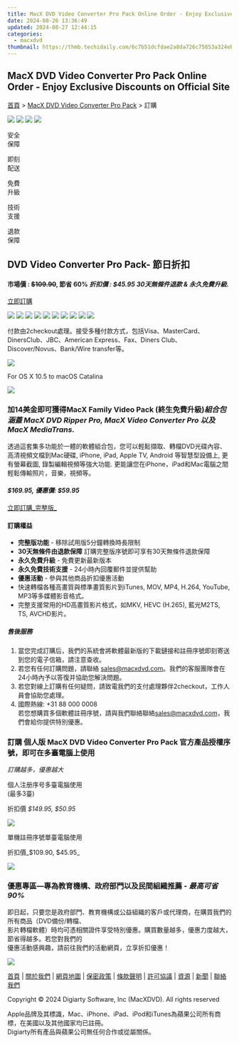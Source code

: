 ```yaml
---
title: MacX DVD Video Converter Pro Pack Online Order - Enjoy Exclusive Discounts on Official Site
date: 2024-08-26 13:36:49
updated: 2024-08-27 12:44:15
categories:
  - macxdvd
thumbnail: https://thmb.techidaily.com/6c7b51dcfdae2a8da726c75853a324eb9a3939b33880d7b4a364119150ff2caf.jpg
---
```


## MacX DVD Video Converter Pro Pack Online Order - Enjoy Exclusive Discounts on Official Site

[首頁](https://tools.techidaily.com/macxdvd/products/) \> [MacX DVD Video Converter Pro Pack](https://tools.techidaily.com/macxdvd/products/) \> 訂購

[![](https://www.macxdvd.com/mac-dvd-video-converter-pro-pack/../flag/ben-fift.png)](https://tools.techidaily.com/macxdvd/products/) [![](https://www.macxdvd.com/mac-dvd-video-converter-pro-pack/../flag/bjp-fift.png)](https://tools.techidaily.com/macxdvd/products/) [![](https://www.macxdvd.com/mac-dvd-video-converter-pro-pack/../flag/bde-fift.png)](https://tools.techidaily.com/macxdvd/products/) [![](https://www.macxdvd.com/mac-dvd-video-converter-pro-pack/../flag/bcn-fift.png)](https://tools.techidaily.com/macxdvd/products/) 



安全  
 保障

即刻  
 配送

免費  
 升級

技術  
 支援

退款  
 保障



##  DVD Video Converter Pro Pack\- 節日折扣 

#### 市場價 : ~~$109.90~~, 節省 60% _折扣價 :  $45.95_ _30天無條件退款 & 永久免費升級._

[立即訂購](https://estore.macxdvd.com/order/checkout.php?PRODS=4526664&HIDEC=0&ORDERSTYLE=nLWsnpXPnHU%3D&DESIGN_TYPE=2&QTY=1&CART=1&SHORT_FORM=1&COUPON=MPACK45PEK&AFFILIATE=108875) 

![](https://www.macxdvd.com/mac-dvd-video-converter-pro-pack/../buy-style/visa-fift.png) ![](https://www.macxdvd.com/mac-dvd-video-converter-pro-pack/../buy-style/master-fift.png) ![](https://www.macxdvd.com/mac-dvd-video-converter-pro-pack/../buy-style/express-fift.png) ![](https://www.macxdvd.com/mac-dvd-video-converter-pro-pack/../buy-style/american-fift.png) ![](https://www.macxdvd.com/mac-dvd-video-converter-pro-pack/../buy-style/jbc-fift.png) ![](https://www.macxdvd.com/mac-dvd-video-converter-pro-pack/../buy-style/discover-fift.png) ![](https://www.macxdvd.com/mac-dvd-video-converter-pro-pack/../buy-style/ideal-fift.png) ![](https://www.macxdvd.com/mac-dvd-video-converter-pro-pack/../buy-style/diners-fift.png) ![](https://www.macxdvd.com/mac-dvd-video-converter-pro-pack/../buy-style/giropay-fift.png) ![](https://www.macxdvd.com/mac-dvd-video-converter-pro-pack/../buy-style/directdebit-fift.png) 

付款由2checkout處理。接受多種付款方式，包括Visa、MasterCard、DinersClub、JBC、American Express、Fax、Diners Club、Discover/Novus、Bank/Wire transfer等。 

![](https://www.macxdvd.com/mac-dvd-video-converter-pro-pack/../buy-style/propack20.png) 

For OS X 10.5 to macOS Catalina



![](https://www.macxdvd.com/mac-dvd-video-converter-pro-pack/../buy-style/17su-bandle-fift.png)

### 加14美金即可獲得MacX Family Video Pack (終生免費升級)_組合包涵蓋 MacX DVD Ripper Pro, MacX Video Converter Pro 以及 MacX MediaTrans._ 

透過這套集多功能於一體的軟體組合包，您可以輕鬆擷取、轉檔DVD光碟內容、高清視頻文檔到Mac硬碟, iPhone, iPad, Apple TV, Android 等智慧型設備上, 更有螢幕截圖, 錄製編輯視頻等強大功能. 更能讓您在iPhone，iPad和Mac電腦之間輕鬆傳輸照片，音樂，視頻等。

#### _$169.95,_ _優惠價: $59.95_

[立即訂購_完整版_](https://estore.macxdvd.com/order/checkout.php?PRODS=4694104&HIDEC=0&ORDERSTYLE=nLWsnpXPnHU%3D&DESIGN_TYPE=2&QTY=1&CART=1&SHORT_FORM=1&COUPON=GPACK595&AFFILIATE=108875) 



#### 訂購權益

* **完整版功能** \- 移除試用版5分鐘轉換時長限制
* **30天無條件由退款保障** 訂購完整版序號即可享有30天無條件退款保障
* **永久免費升級** \- 免費更新最新版本
* **永久免費技術支援** \- 24小時內回覆郵件並提供幫助
* **優惠活動** \- 參與其他商品折扣優惠活動
* 快速轉檔各種高畫質與標準畫質影片到iTunes, MOV, MP4, H.264, YouTube, MP3等多媒體影音格式。
* 完整支援常用的HD高畫質影片格式，如MKV, HEVC (H.265), 藍光M2TS, TS, AVCHD影片。

##### 售後服務 

1. 當您完成訂購后，我們的系統會將軟體最新版的下載鏈接和註冊序號即刻寄送到您的電子信箱，請注意查收。
2. 若您有任何訂購問題，請聯絡 [sales@macxdvd.com](https://tools.techidaily.com/macxdvd/products/)。我們的客服團隊會在24小時內予以答復并協助您解決問題。
3. 若您對線上訂購有任何疑問，請致電我們的支付處理夥伴2checkout，工作人員會協助您處理。
4. 國際熱線: +31 88 000 0008  
 若您想購買多個軟體註冊序號，請與我們聯絡聯絡[sales@macxdvd.com](https://tools.techidaily.com/macxdvd/products/)，我們會給你提供特別優惠。



### 訂購 **個人版** MacX DVD Video Converter Pro Pack 官方產品授權序號，即可在多臺電腦上使用  
_訂購越多，優惠越大_

個人注册序号多臺電腦使用   
 (最多3臺)

折扣價 _$149.95, $50.95_

[![](https://www.macxdvd.com/mac-dvd-video-converter-pro-pack/../buy-style/bt66-zh.png)](https://estore.macxdvd.com/order/checkout.php?PRODS=4534049&HIDEC=0&ORDERSTYLE=nLWsnpXPnHU%3D&DESIGN_TYPE=2&QTY=1&CART=1&SHORT_FORM=1&AFFILIATE=108875) 

單機註冊序號單臺電腦使用

折扣價_$109.90, $45.95_

[![](https://www.macxdvd.com/mac-dvd-video-converter-pro-pack/../buy-style/bt60-zh.png)](https://estore.macxdvd.com/order/checkout.php?PRODS=4526664&HIDEC=0&ORDERSTYLE=nLWsnpXPnHU%3D&DESIGN_TYPE=2&QTY=1&CART=1&SHORT_FORM=1&COUPON=MPACK45PEK&AFFILIATE=108875) 



###  優惠專區—專為教育機構、政府部門以及民間組織推薦   _\- 最高可省 90%_

即日起，只要您是政府部門、教育機構或公益組織的客戶或代理商，在購買我們的所有商品（DVD備份/轉檔、  
 影片轉檔軟體）時均可憑相關證件享受特別優惠。購買數量越多，優惠力度越大，節省得越多。若您對我們的  
 優惠活動感興趣，請前往我們的活動網頁，立享折扣優惠！

[![](https://www.macxdvd.com/mac-dvd-video-converter-pro-pack/../buy-style/check-zh.png)](https://tools.techidaily.com/macxdvd/products/)



[首頁](https://tools.techidaily.com/macxdvd/products/) | [關於我們](https://tools.techidaily.com/macxdvd/products/) | [網頁地圖](https://tools.techidaily.com/macxdvd/products/) | [保密政策](https://tools.techidaily.com/macxdvd/products/) | [條款聲明](https://tools.techidaily.com/macxdvd/products/) | [許可協議](https://tools.techidaily.com/macxdvd/products/) | [資源](https://tools.techidaily.com/macxdvd/products/) | [新聞](https://tools.techidaily.com/macxdvd/products/) | [聯絡我們](https://tools.techidaily.com/macxdvd/products/)

Copyright © 2024 Digiarty Software, Inc (MacXDVD). All rights reserved

Apple品牌及其標識，Mac、iPhone、iPad、iPod和iTunes為蘋果公司所有商標，在美國以及其他國家均已註冊。  
Digiarty所有產品與蘋果公司無任何合作或從屬關係。

<ins class="adsbygoogle"
     style="display:block"
     data-ad-format="autorelaxed"
     data-ad-client="ca-pub-7571918770474297"
     data-ad-slot="1223367746"></ins>



<ins class="adsbygoogle"
     style="display:block"
     data-ad-client="ca-pub-7571918770474297"
     data-ad-slot="8358498916"
     data-ad-format="auto"
     data-full-width-responsive="true"></ins>
